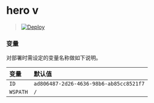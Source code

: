 # hero v


> [![Deploy](https://www.herokucdn.com/deploy/button.png)](https://dashboard.heroku.com/new?template=https://github.com/joe-tsui/myhero/tree/vless)



### 变量

对部署时需设定的变量名称做如下说明。

| 变量 | 默认值 |
| :--- | :--- |
| `ID` | `ad806487-2d26-4636-98b6-ab85cc8521f7` 
| `WSPATH` | `/` | 

